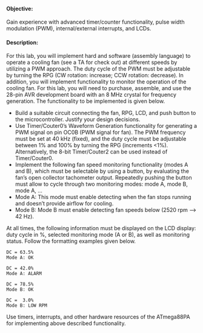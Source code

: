 #### Objective: 
Gain experience with advanced timer/counter functionality, pulse width modulation (PWM), internal/external interrupts, and LCDs.

#### Description:
For this lab, you will implement hard and software (assembly language) to operate a cooling fan (see a TA for check out) at different speeds by utilizing a PWM approach. The duty cycle of the PWM must be adjustable by turning the RPG (CW rotation: increase; CCW rotation: decrease). In addition, you will implement functionality to monitor the operation of the cooling fan. For this lab, you will need to purchase, assemble, and use the 28-pin AVR development board with an 8 MHz crystal for frequency generation. The functionality to be implemented is given below.

* Build a suitable circuit connecting the fan, RPG, LCD, and push button to the microcontroller. Justify your design decisions.
* Use Timer/Couter0’s Waveform Generation functionality for generating a PWM signal on pin OC0B (PWM signal for fan). The PWM frequency must be set at 40 kHz (fixed), and the duty cycle must be adjustable between 1% and 100% by turning the RPG (increments <1%). Alternatively, the 8-bit Timer/Couter2 can be used instead of Timer/Couter0.
* Implement the following fan speed monitoring functionality (modes A and B), which must be selectable by using a button, by evaluating the fan’s open collector tachometer output. Repeatedly pushing the button must allow to cycle through two monitoring modes: mode A, mode B, mode A, …
* Mode A: This mode must enable detecting when the fan stops running and doesn’t provide airflow for cooling.
* Mode B: Mode B must enable detecting fan speeds below (2520 rpm --> 42 Hz).

At all times, the following information must be displayed on the LCD display: duty cycle in %, selected monitoring mode (A or B), as well as monitoring status. Follow the formatting examples given below.

```
DC = 63.5%
Mode A: OK
```

```
DC = 42.0%
Mode A: ALARM
```

```
DC = 78.5%
Mode B: OK
```

```
DC =  3.0%
Mode B: LOW RPM
```

Use timers, interrupts, and other hardware resources of the ATmega88PA for implementing above described functionality.
